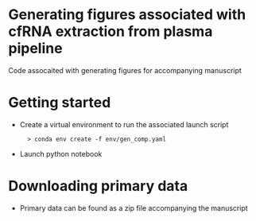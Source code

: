# Generating figures associated with cfRNA extraction from plasma pipeline

Code assocaited with generating figures for accompanying manuscript

# Getting started
* Create a virtual environment to run the associated launch script

		> conda env create -f env/gen_comp.yaml

* Launch python notebook

# Downloading primary data
* Primary data can be found as a zip file accompanying the manuscript